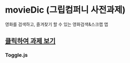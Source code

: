 # movieDic (그립컴퍼니 사전과제)
영화를 검색하고, 즐겨찾기 할 수 있는 영화검색&amp;스크랩 앱

## [클릭하여 과제 보기](https://allie1125.github.io/movieDic/)

### Toggle.js
